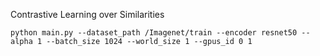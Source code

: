 Contrastive Learning over Similarities

```Shell
python main.py --dataset_path /Imagenet/train --encoder resnet50 --alpha 1 --batch_size 1024 --world_size 1 --gpus_id 0 1 
```